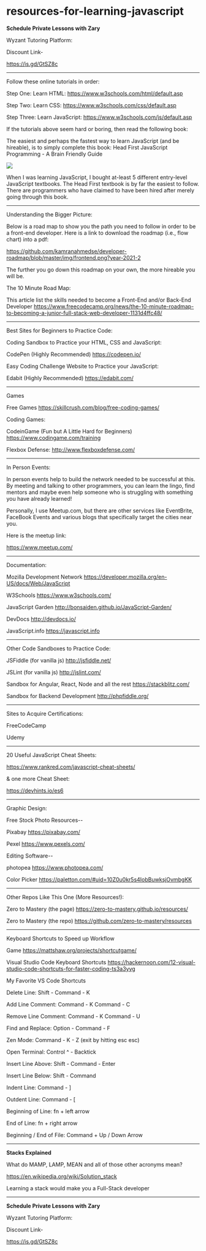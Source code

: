 # resources-for-learning-javascript

**Schedule Private Lessons with Zary**

Wyzant Tutoring Platform:

Discount Link-

https://is.gd/GtSZ8c


*****

Follow these online tutorials in order:

Step One: Learn HTML: https://www.w3schools.com/html/default.asp

Step Two: Learn CSS: https://www.w3schools.com/css/default.asp

Step Three: Learn JavaScript: https://www.w3schools.com/js/default.asp

If the tutorials above seem hard or boring, then read the following book:

The easiest and perhaps the fastest way to learn JavaScript (and be hireable), is to simply complete this book: Head First JavaScript Programming - A Brain Friendly Guide

<img src="https://user-images.githubusercontent.com/56224858/127067914-5d9150cd-fa41-42b8-be75-75377050bae0.jpeg"></img>





When I was learning JavaScript, I bought at-least 5 different entry-level JavaScript textbooks. The Head First textbook is by far the easiest to follow. There are programmers who have claimed to have been hired after merely going through this book.

*****


Understanding the Bigger Picture:

Below is a road map to show you the path you need to follow in order to be a front-end developer. Here is a link to download the roadmap (i.e., flow chart) into a pdf: 

https://github.com/kamranahmedse/developer-roadmap/blob/master/img/frontend.png?year-2021-2 

The further you go down this roadmap on your own, the more hireable you will be. 

The 10 Minute Road Map:

This article list the skills needed to become a Front-End and/or Back-End Developer
https://www.freecodecamp.org/news/the-10-minute-roadmap-to-becoming-a-junior-full-stack-web-developer-1131d4ffc48/

_________________________________

Best Sites for Beginners to Practice Code:

Coding Sandbox to Practice your HTML, CSS and JavaScript:

CodePen (Highly Recommended)
https://codepen.io/

Easy Coding Challenge Website to Practice your JavaScript:

Edabit (Highly Recommended)
https://edabit.com/

________________________________

Games

Free Games
https://skillcrush.com/blog/free-coding-games/

Coding Games:

CodeinGame (Fun but A Little Hard for Beginners)
https://www.codingame.com/training

Flexbox Defense:
http://www.flexboxdefense.com/
_____________________________


In Person Events:

In person events help to build the network needed to be successful at this. By meeting and talking to other programmers, you can learn the lingo, find mentors and maybe even help someone who is struggling with something you have already learned!

Personally, I use Meetup.com, but there are other services like EventBrite, FaceBook Events and various blogs that specifically target the cities near you.

Here is the meetup link:

https://www.meetup.com/

________________________________

Documentation:

Mozilla Development Network
https://developer.mozilla.org/en-US/docs/Web/JavaScript

W3Schools
https://www.w3schools.com/

JavaScript Garden
http://bonsaiden.github.io/JavaScript-Garden/

DevDocs
http://devdocs.io/

JavaScript.info
https://javascript.info


________________________________

Other Code Sandboxes to Practice Code:
 
JSFiddle (for vanilla js)
http://jsfiddle.net/

JSLint (for vanilla js)
http://jslint.com/

Sandbox for Angular, React, Node and all the rest
https://stackblitz.com/

Sandbox for Backend Development
http://phpfiddle.org/
 
________________________________

Sites to Acquire Certifications:

FreeCodeCamp

Udemy

________________________________

20 Useful JavaScript Cheat Sheets:

https://www.rankred.com/javascript-cheat-sheets/

& one more Cheat Sheet:

https://devhints.io/es6
_________________________________

Graphic Design:

Free Stock Photo Resources--

Pixabay
https://pixabay.com/

Pexel
https://www.pexels.com/

Editing Software--

photopea
https://www.photopea.com/

Color Picker
https://paletton.com/#uid=10Z0u0kr5s4IobBuwksjOvmbgKK

_________________________________

Other Repos Like This One (More Resources!):

Zero to Mastery (the page)
https://zero-to-mastery.github.io/resources/

Zero to Mastery (the repo)
https://github.com/zero-to-mastery/resources

_________________________________

Keyboard Shortcuts to Speed up Workflow

Game
https://mattshaw.org/projects/shortcutgame/

Visual Studio Code Keyboard Shortcuts
https://hackernoon.com/12-visual-studio-code-shortcuts-for-faster-coding-ts3a3yvg

My Favorite VS Code Shortcuts

Delete Line: Shift - Command - K

Add Line Comment: Command - K Command - C

Remove Line Comment: Command - K Command - U

Find and Replace: Option - Command - F

Zen Mode: Command - K - Z (exit by hitting esc esc)

Open Terminal: Control ^ - Backtick

Insert Line Above: Shift - Command - Enter

Insert Line Below: Shift - Command

Indent Line: Command - ]

Outdent Line: Command - [

Beginning of Line: fn + left arrow

End of Line: fn + right arrow

Beginning / End of File: Command + Up / Down Arrow

_____________________________________

**Stacks Explained** 

What do MAMP, LAMP, MEAN and all of those other acronyms mean?

https://en.wikipedia.org/wiki/Solution_stack

Learning a stack would make you a Full-Stack developer
_____________________________________

**Schedule Private Lessons with Zary**

Wyzant Tutoring Platform:

Discount Link-

https://is.gd/GtSZ8c
